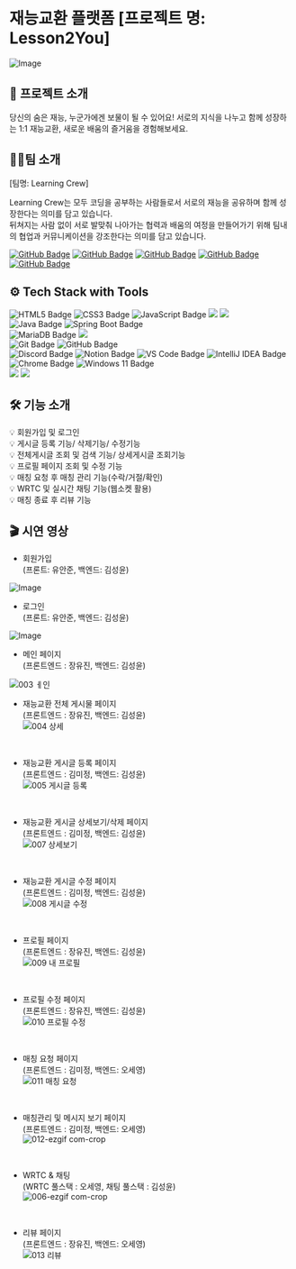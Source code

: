 # 재능교환 플랫폼 [프로젝트 명: Lesson2You] 

![Image](https://github.com/user-attachments/assets/bc351b7d-92cf-4993-8257-6d8196f2a45b)

## 🚀 프로젝트 소개
당신의 숨은 재능, 누군가에겐 보물이 될 수 있어요! 
서로의 지식을 나누고 함께 성장하는 1:1 재능교환, 새로운 배움의 즐거움을 경험해보세요.

## 🧑‍🦰팀 소개
[팀명: Learning Crew]

Learning Crew는 모두 코딩을 공부하는 사람들로서 서로의 재능을 공유하며 함께 성장한다는 의미를 담고 있습니다. <br/>
뒤쳐지는 사람 없이 서로 발맞춰 나아가는 협력과 배움의 여정을 만들어가기 위해 팀내의 협업과 커뮤니케이션을 강조한다는 의미를 담고 있습니다.

[![GitHub Badge](https://img.shields.io/badge/anjun0413-181717?logo=github&logoColor=white&labelColor=181717)](https://github.com/anjun0413)
[![GitHub Badge](https://img.shields.io/badge/cafephilia-181717?logo=github&logoColor=white&labelColor=181717)](https://github.com/cafephilia)
[![GitHub Badge](https://img.shields.io/badge/seyoung0314-181717?logo=github&logoColor=white&labelColor=181717)](https://github.com/seyoung0314)
[![GitHub Badge](https://img.shields.io/badge/chchch928-181717?logo=github&logoColor=white&labelColor=181717)](https://github.com/chchch928)
[![GitHub Badge](https://img.shields.io/badge/mjkim41-181717?logo=github&logoColor=white&labelColor=181717)](https://github.com/mjkim41)

## ⚙️ Tech Stack with Tools

![HTML5 Badge](https://img.shields.io/badge/HTML5-E34F26?logo=html5&logoColor=white)
![CSS3 Badge](https://img.shields.io/badge/CSS3-1572B6?logo=css3&logoColor=white)
![JavaScript Badge](https://img.shields.io/badge/JavaScript-F7DF1E?logo=javascript&logoColor=black&labelColor=F7DF1E)
<img src="https://img.shields.io/badge/React-61DAFB?style=flat-square&logo=React&logoColor=black"/>
<img src="https://img.shields.io/badge/Sass-CC6699?style=flat-square&logo=Sass&logoColor=white"/>
<br>
![Java Badge](https://img.shields.io/badge/Java-007396?logo=openjdk&logoColor=white&labelColor=007396)
![Spring Boot Badge](https://img.shields.io/badge/Spring%20Boot-6DB33F?logo=springboot&logoColor=white)
<br>
![MariaDB Badge](https://img.shields.io/badge/MariaDB-003545?logo=mariadb&logoColor=white)
<img src="https://img.shields.io/badge/Postman-FF6C37?style=flat-square&logo=Postman&logoColor=white"/>
<br>
![Git Badge](https://img.shields.io/badge/Git-F05032?logo=git&logoColor=white)
![GitHub Badge](https://img.shields.io/badge/GitHub-181717?logo=github&logoColor=white)<br>
![Discord Badge](https://img.shields.io/badge/Discord-5865F2?logo=discord&logoColor=white)
![Notion Badge](https://img.shields.io/badge/Notion-000000?logo=notion&logoColor=white)
![VS Code Badge](https://img.shields.io/badge/Visual%20Studio%20Code-007ACC?logo=visual-studio-code&logoColor=white)
![IntelliJ IDEA Badge](https://img.shields.io/badge/IntelliJ_Ultimate-000000?logo=intellijidea&logoColor=white&labelColor=000000)<br>
![Chrome Badge](https://img.shields.io/badge/Chrome-4285F4?logo=googlechrome&logoColor=white)
![Windows 11 Badge](https://img.shields.io/badge/Windows%2011-0078D6?logo=windows&logoColor=white)
<br>
<img src="https://img.shields.io/badge/aws-232F3E?style=for-the-badge&logo=aws&logoColor=white">
<img src="https://img.shields.io/badge/Docker-2496ED?style=flat-square&logo=Docker&logoColor=white"/>

## 🛠️ 기능 소개
💡 회원가입 및 로그인 <br/>
💡 게시글 등록 기능/ 삭제기능/ 수정기능<br/>
💡 전체게시글 조회 및 검색 기능/ 상세게시글 조회기능 <br/>
💡 프로필 페이지 조회 및 수정 기능<br/>
💡 매칭 요청 후 매칭 관리 기능(수락/거절/확인) <br/>
💡 WRTC 및 실시간 채팅 기능(웹소켓 활용) <br/>
💡 매칭 종료 후 리뷰 기능 <br/>

## 🎬 시연 영상

- 회원가입<br>
(프론트: 유안준, 백엔드: 김성윤)

![Image](https://github.com/user-attachments/assets/2bf0b199-96ee-4722-8a4b-c6fe5e62a9bd)

- 로그인
<br>(프론트: 유안준, 백엔드: 김성윤)

![Image](https://github.com/user-attachments/assets/3f92a441-740a-4b92-b0c3-89f3839c7863)

- 메인 페이지 <br>
(프론트엔드 : 장유진, 백엔드: 김성윤)<br>

![003 ㅔ인](https://github.com/user-attachments/assets/0a0c8421-ae32-41a8-a95b-58e63adda3f8)
<br>

- 재능교환 전체 게시물 페이지 <br>
(프론트엔드 : 장유진, 백엔드: 김성윤)<br>
![004 상세](https://github.com/user-attachments/assets/9c5f78e3-9b11-4176-b103-f68a29d94758)
<br>

- 재능교환 게시글 등록 페이지<br>
(프론트엔드 : 김미정, 백엔드: 김성윤)<br>
![005 게시글 등록](https://github.com/user-attachments/assets/8c2c9f47-7e49-4d5d-880b-03b762473e66)
<br>

- 재능교환 게시글 상세보기/삭제 페이지<br>
(프론트엔드 : 김미정, 백엔드: 김성윤)<br>
![007  상세보기](https://github.com/user-attachments/assets/57710cc5-dd94-4355-9e91-24d22c36c415)
<br>

- 재능교환 게시글 수정 페이지<br>
(프론트엔드 : 김미정, 백엔드: 김성윤)<br>
![008 게시글 수정](https://github.com/user-attachments/assets/b4521609-76a6-415f-9afe-6d03c8214ed2)
<br>

- 프로필 페이지<br>
(프론트엔드 : 장유진, 백엔드: 김성윤)<br>
![009 내 프로필](https://github.com/user-attachments/assets/840db8dd-a153-492a-9423-ba954e6f4891)
<br>

- 프로필 수정 페이지 <br>
(프론트엔드 : 장유진, 백엔드: 김성윤)<br>
![010 프로필 수정](https://github.com/user-attachments/assets/4e2d1314-1a6d-4fb1-8758-ff670c4290bd)
<br>

- 매칭 요청 페이지<br>
(프론트엔드 : 김미정, 백엔드: 오세영)<br>
![011 매칭 요청](https://github.com/user-attachments/assets/3ff335c3-2563-4c29-bc2f-becb458ac298)
<br>

- 매칭관리 및 메시지 보기 페이지<br>
(프론트엔드 : 김미정, 백엔드: 오세영)<br>
![012-ezgif com-crop](https://github.com/user-attachments/assets/01f1c0d3-0341-4c3e-8157-67ed4ec3a2b5)
<br>

- WRTC & 채팅 <br>
(WRTC 풀스택 : 오세영, 채팅 풀스택 : 김성윤)<br>
![006-ezgif com-crop](https://github.com/user-attachments/assets/8f26feef-bc16-499e-a1dc-76cf477adfdb)
<br>

- 리뷰 페이지<br>
(프론트엔드 : 장유진, 백엔드: 오세영)<br>
![013 리뷰](https://github.com/user-attachments/assets/282bc723-0ea8-473f-a3aa-b31f15a2ed88)
<br>
